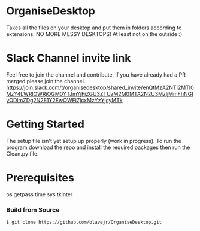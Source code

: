 # OrganiseDesktop

Takes all the files on your desktop and put them in folders according to extensions. NO MORE MESSY DESKTOPS!
At least not on the outside :)

# Slack Channel invite link
Feel free to join the channel and contribute, if you have already had a PR merged please join the channel.
https://join.slack.com/t/organisedesktop/shared_invite/enQtMzA2NTI2MTI0MzY4LWRlOWRjOGM0YTJmYjFiZGU3ZTUzM2M0MTA2N2U3MzljMmFhNGIyODlmZDg2N2E1Y2EwOWFiZjcxMzYzYjcyMTk

# Getting Started

The setup file isn't yet setup up properly (work in progress). To run the program download
the repo and install the required packages then run the Clean.py file.

# Prerequisites

os
getpass
time
sys
tkinter

### Build from Source

`$ git clone https://github.com/blavejr/OrganiseDesktop.git`
